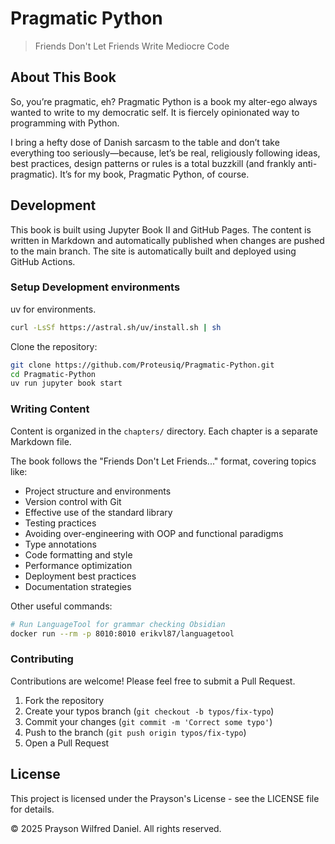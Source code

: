 # Pragmatic Python

> Friends Don't Let Friends Write Mediocre Code

## About This Book

So, you’re pragmatic, eh? Pragmatic Python is a book my alter-ego always wanted
to write to my democratic self. It is fiercely opinionated way to programming
with Python.

I bring a hefty dose of Danish sarcasm to the table and don’t take everything
too seriously—because, let’s be real, religiously following ideas, best
practices, design patterns or rules is a total buzzkill (and frankly
anti-pragmatic). It’s for my book, Pragmatic Python, of course.

## Development

This book is built using Jupyter Book II and GitHub Pages. The content is written in
Markdown and automatically published when changes are pushed to the main branch.
The site is automatically built and deployed using GitHub Actions.

### Setup Development environments

uv for environments.   
   ```bash
   curl -LsSf https://astral.sh/uv/install.sh | sh
   ```

Clone the repository:

   ```bash
   git clone https://github.com/Proteusiq/Pragmatic-Python.git
   cd Pragmatic-Python
   uv run jupyter book start
   ```


### Writing Content

Content is organized in the `chapters/` directory. Each chapter is a separate
Markdown file.

The book follows the "Friends Don't Let Friends..." format, covering topics
like:

- Project structure and environments
- Version control with Git
- Effective use of the standard library
- Testing practices
- Avoiding over-engineering with OOP and functional paradigms
- Type annotations
- Code formatting and style
- Performance optimization
- Deployment best practices
- Documentation strategies


Other useful commands:

```bash
# Run LanguageTool for grammar checking Obsidian
docker run --rm -p 8010:8010 erikvl87/languagetool
```

### Contributing

Contributions are welcome! Please feel free to submit a Pull Request.

1. Fork the repository
1. Create your typos branch (`git checkout -b typos/fix-typo`)
1. Commit your changes (`git commit -m 'Correct some typo'`)
1. Push to the branch (`git push origin typos/fix-typo`)
1. Open a Pull Request

## License

This project is licensed under the Prayson's License - see the LICENSE file for
details.

© 2025 Prayson Wilfred Daniel. All rights reserved.
